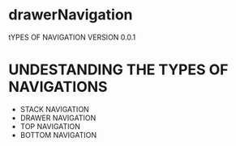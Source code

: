 # drawerNavigation
tYPES OF NAVIGATION VERSION 0.0.1


# UNDESTANDING THE TYPES OF NAVIGATIONS
- STACK NAVIGATION
- DRAWER NAVIGATION
- TOP NAVIGATION
- BOTTOM NAVIGATION
